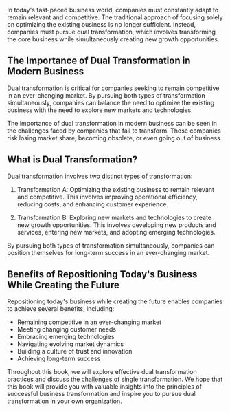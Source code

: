 
In today's fast-paced business world, companies must constantly adapt to remain relevant and competitive. The traditional approach of focusing solely on optimizing the existing business is no longer sufficient. Instead, companies must pursue dual transformation, which involves transforming the core business while simultaneously creating new growth opportunities.

The Importance of Dual Transformation in Modern Business
--------------------------------------------------------

Dual transformation is critical for companies seeking to remain competitive in an ever-changing market. By pursuing both types of transformation simultaneously, companies can balance the need to optimize the existing business with the need to explore new markets and technologies.

The importance of dual transformation in modern business can be seen in the challenges faced by companies that fail to transform. Those companies risk losing market share, becoming obsolete, or even going out of business.

What is Dual Transformation?
----------------------------

Dual transformation involves two distinct types of transformation:

1. Transformation A: Optimizing the existing business to remain relevant and competitive. This involves improving operational efficiency, reducing costs, and enhancing customer experience.

2. Transformation B: Exploring new markets and technologies to create new growth opportunities. This involves developing new products and services, entering new markets, and adopting emerging technologies.

By pursuing both types of transformation simultaneously, companies can position themselves for long-term success in an ever-changing market.

Benefits of Repositioning Today's Business While Creating the Future
--------------------------------------------------------------------

Repositioning today's business while creating the future enables companies to achieve several benefits, including:

* Remaining competitive in an ever-changing market
* Meeting changing customer needs
* Embracing emerging technologies
* Navigating evolving market dynamics
* Building a culture of trust and innovation
* Achieving long-term success

Throughout this book, we will explore effective dual transformation practices and discuss the challenges of single transformation. We hope that this book will provide you with valuable insights into the principles of successful business transformation and inspire you to pursue dual transformation in your own organization.
